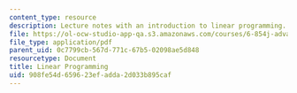 ```yaml
---
content_type: resource
description: Lecture notes with an introduction to linear programming.
file: https://ol-ocw-studio-app-qa.s3.amazonaws.com/courses/6-854j-advanced-algorithms-fall-2008/908fe54d659623efadda2d033b895caf_notes_lp.pdf
file_type: application/pdf
parent_uid: 0c7799cb-567d-771c-67b5-02098ae5d848
resourcetype: Document
title: Linear Programming
uid: 908fe54d-6596-23ef-adda-2d033b895caf
---
```

